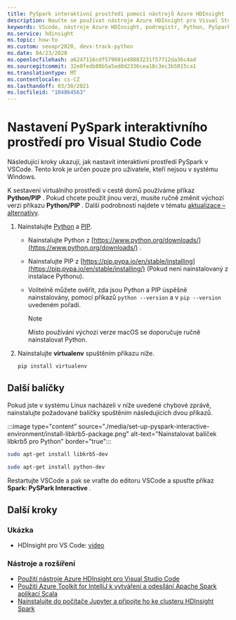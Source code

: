 ```yaml
---
title: PySpark interaktivní prostředí pomocí nástrojů Azure HDInsight
description: Naučte se používat nástroje Azure HDInsight pro Visual Studio Code k vytváření a odesílání dotazů a skriptů.
keywords: VScode, nástroje Azure HDInsight, podregistr, Python, PySpark, Spark, HDInsight, Hadoop, LLAP, interaktivní podregistr, interaktivní dotaz
ms.service: hdinsight
ms.topic: how-to
ms.custom: seoapr2020, devx-track-python
ms.date: 04/23/2020
ms.openlocfilehash: a6247116cdf579691e48883231f57712da36c4ad
ms.sourcegitcommit: 32e0fedb80b5a5ed0d2336cea18c3ec3b5015ca1
ms.translationtype: MT
ms.contentlocale: cs-CZ
ms.lasthandoff: 03/30/2021
ms.locfileid: "104864563"
---
```

# <a name="set-up-the-pyspark-interactive-environment-for-visual-studio-code"></a>Nastavení PySpark interaktivního prostředí pro Visual Studio Code

Následující kroky ukazují, jak nastavit interaktivní prostředí PySpark v VSCode. Tento krok je určen pouze pro uživatele, kteří nejsou v systému Windows.

K sestavení virtuálního prostředí v cestě domů používáme příkaz **Python/PIP** . Pokud chcete použít jinou verzi, musíte ručně změnit výchozí verzi příkazu **Python/PIP** . Další podrobnosti najdete v tématu [aktualizace – alternativy](https://linux.die.net/man/8/update-alternatives).

1. Nainstalujte [Python](https://www.python.org/downloads/) a [PIP](https://pip.pypa.io/en/stable/installing/).

   * Nainstalujte Python z [https://www.python.org/downloads/](https://www.python.org/downloads/) . 
   * Nainstalujte PIP z [https://pip.pypa.io/en/stable/installing](https://pip.pypa.io/en/stable/installing/) (Pokud není nainstalovaný z instalace Pythonu).
   * Volitelně můžete ověřit, zda jsou Python a PIP úspěšně nainstalovány, pomocí příkazů `python --version` a v `pip --version` uvedeném pořadí. 

     > [!NOTE]
     > Místo používání výchozí verze macOS se doporučuje ručně nainstalovat Python.

2. Nainstalujte **virtualenv** spuštěním příkazu níže.

   ```bash
   pip install virtualenv
   ```

## <a name="other-packages"></a>Další balíčky

Pokud jste v systému Linux nacházeli v níže uvedené chybové zprávě, nainstalujte požadované balíčky spuštěním následujících dvou příkazů.

   :::image type="content" source="./media/set-up-pyspark-interactive-environment/install-libkrb5-package.png" alt-text="Nainstalovat balíček libkrb5 pro Python" border="true":::

```bash
sudo apt-get install libkrb5-dev
```

```bash
sudo apt-get install python-dev
```

Restartujte VSCode a pak se vraťte do editoru VSCode a spusťte příkaz **Spark: PySPark Interactive** .

## <a name="next-steps"></a>Další kroky

### <a name="demo"></a>Ukázka

* HDInsight pro VS Code: [video](https://go.microsoft.com/fwlink/?linkid=858706)

### <a name="tools-and-extensions"></a>Nástroje a rozšíření

* [Použití nástroje Azure HDInsight pro Visual Studio Code](hdinsight-for-vscode.md)
* [Použití Azure Toolkit for IntelliJ k vytváření a odesílání Apache Spark aplikací Scala](spark/apache-spark-intellij-tool-plugin.md)
* [Nainstalujte do počítače Jupyter a připojte ho ke clusteru HDInsight Spark](spark/apache-spark-jupyter-notebook-install-locally.md)
